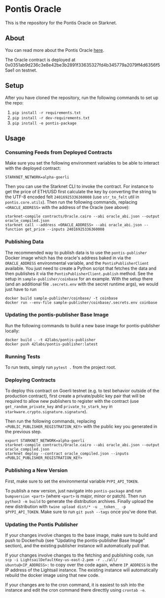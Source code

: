 # Pontis Oracle

This is the repository for the Pontis Oracle on Starknet.

## About

You can read more about the Pontis Oracle [here](https://www.notion.so/Pontis-f5103d8ecc9d49a6844323819570c1b6).

The Oracle contract is deployed at 0x0351ab9d236c3e8e42be3b2891f33635327fd4b345779a2079ff4d6356f55ae1 on testnet.

## Setup

After you have cloned the repository, run the following commands to set up the repo:
1. `pip install -r requirements.txt`
2. `pip install -r dev-requirements.txt`
3. `pip install -e pontis-package`

## Usage

### Consuming Feeds from Deployed Contracts

Make sure you set the following environment variables to be able to interact with the deployed contract:
```
STARKNET_NETWORK=alpha-goerli
```

Then you can use the Starknet CLI to invoke the contract. For instance to get the price of ETH/USD first calculate the key by converting the string to the UTF-8 encoded felt `24016925336360008` (use `str_to_felt` util in `pontis.core.utils`). Then run the following commands, replacing `<ORACLE_ADDRESS>` with the address of the Oracle (see above):
```
starknet-compile contracts/Oracle.cairo --abi oracle_abi.json --output oracle_compiled.json
starknet call --address <ORACLE_ADDRESS> --abi oracle_abi.json --function get_price --inputs 24016925336360008
```

### Publishing Data

The recommended way to publish data is to use the `pontis-publisher` Docker image which has the oracle's address baked in via the `ORACLE_ADDRESS` environmental variable, and the `PontisPublisherClient` available. You just need to create a Python script that fetches the data and then publishes it via the `PontisPublisherClient.publish` method. See the setup in `sample-publisher/coinbase` for an example. With the setup there (and an additional file `.secrets.env` with the secret runtime args), we would just have to run

```
docker build sample-publisher/coinbase/ -t coinbase
docker run --env-file sample-publisher/coinbase/.secrets.env coinbase
```

### Updating the pontis-publisher Base Image

Run the following commands to build a new base image for pontis-publisher locally:
```
docker build . -t 42labs/pontis-publisher
docker push 42labs/pontis-publisher:latest
```

### Running Tests

To run tests, simply run `pytest .` from the project root.

### Deploying Contracts

To deploy this contract on Goerli testnet (e.g. to test behavior outside of the production contract), first create a private/public key pair that will be required to allow new publishers to register with the contract (use `get_random_private_key` and `private_to_stark_key` in `starkware.crypto.signature.signature`).

Then run the following commands, replacing `<PUBLIC_PUBLISHER_REGISTRATION_KEY>` with the public key you generated in the previous step.

```
export STARKNET_NETWORK=alpha-goerli
starknet-compile contracts/Oracle.cairo --abi oracle_abi.json --output oracle_compiled.json
starknet deploy --contract oracle_compiled.json --inputs <PUBLIC_PUBLISHER_REGISTRATION_KEY>
```

### Publishing a New Version

First, make sure to set the environmental variable `PYPI_API_TOKEN`.

To publish a new version, just navigate into `pontis-package` and run `bumpversion <part>` (where `<part>` is major, minor or patch). Then run `python3 -m build` to generate the distribution archives. Finally upload the new distribution with `twine upload dist/* -u __token__ -p $PYPI_API_TOKEN`. Make sure to run `git push --tags` once you've done that.

### Updating the Pontis Publisher

If your changes involve changes to the base image, make sure to build and push to Dockerhub (see "Updating the pontis-publisher Base Image" section), and the existing publisher instance will automatically pull that.

If your changes involve changes to the fetching and publishing code, run `scp -i LightsailDefaultKey-us-east-2.pem -r ../all/ ubuntu@<IP_ADDRESS>:` to copy over the code again, where `IP_ADDRESS` is the IP address of the Lightsail instance. The existing instance will automatically rebuild the docker image using that new code.

If your changes are to the cron command, it is easiest to ssh into the instance and edit the cron command there directtly using `crontab -e`.